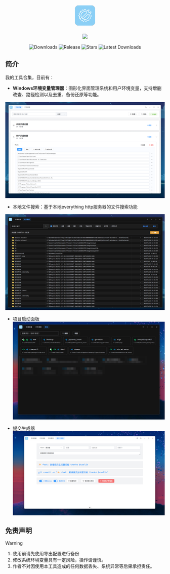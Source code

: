 <h1 align="center">
<img src=".\docs\img\logo.png"/>
</h1>

<p align="center">
  <img src="https://skillicons.dev/icons?i=tauri,vue,js,rust,scss,vite,pnpm"/>
</p>

<p align="center">
  <img src="https://img.shields.io/github/downloads/caolib/my-tools/total?labelColor=grey&color=blue" alt="Downloads"/>
  <img src="https://img.shields.io/github/v/release/caolib/my-tools?labelColor=grey&color=red" alt="Release"/>
  <img src="https://img.shields.io/github/stars/caolib/my-tools" alt="Stars"/>
  <img src="https://img.shields.io/github/downloads/caolib/my-tools/latest/total" alt="Latest Downloads"/>
</p>

## 简介

我的工具合集，目前有：
- **Windows环境变量管理器**：图形化界面管理系统和用户环境变量，支持增删改查、路径检测以及去重、备份还原等功能。

![](./docs/img/1.png)

- 本地文件搜索：基于本地everything http服务器的文件搜索功能

![](./docs/img/2.png)

- 项目启动面板
![](./docs/img/3.png)

- 提交生成器
![](./docs/img/4.png)

## 免责声明

> [!warning]
> 
> 1. 使用前请先使用导出配置进行备份
> 2. 修改系统环境变量具有一定风险，操作请谨慎。
> 3. 作者不对因使用本工具造成的任何数据丢失、系统异常等后果承担责任。
